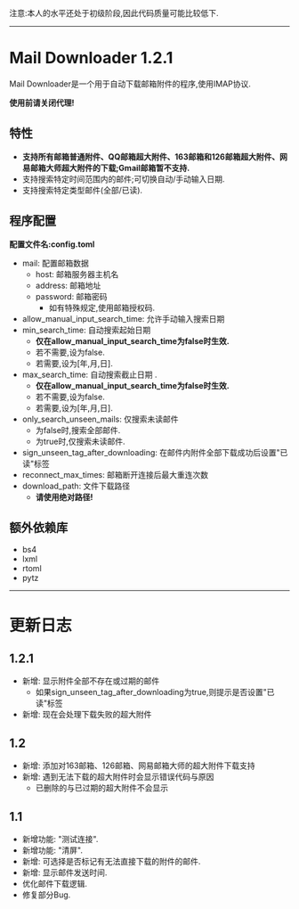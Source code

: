 注意:本人的水平还处于初级阶段,因此代码质量可能比较低下.

___

# Mail Downloader 1.2.1
Mail Downloader是一个用于自动下载邮箱附件的程序,使用IMAP协议.

**使用前请关闭代理!**

## 特性
- **支持所有邮箱普通附件、QQ邮箱超大附件、163邮箱和126邮箱超大附件、网易邮箱大师超大附件的下载;Gmail邮箱暂不支持.**
- 支持搜索特定时间范围内的邮件;可切换自动/手动输入日期.
- 支持搜索特定类型邮件(全部/已读).

## 程序配置
**配置文件名:config.toml**

- mail: 配置邮箱数据
    - host: 邮箱服务器主机名
    - address: 邮箱地址
    - password: 邮箱密码
        - 如有特殊规定,使用邮箱授权码.
- allow_manual_input_search_time: 允许手动输入搜索日期
- min_search_time: 自动搜索起始日期
    - **仅在allow_manual_input_search_time为false时生效.**
    - 若不需要,设为false.
    - 若需要,设为\[年,月,日\].
- max_search_time: 自动搜索截止日期 .  
    - **仅在allow_manual_input_search_time为false时生效.**
    - 若不需要,设为false.
    - 若需要,设为\[年,月,日\].
- only_search_unseen_mails: 仅搜索未读邮件
    - 为false时,搜索全部邮件.
    - 为true时,仅搜索未读邮件.
- sign_unseen_tag_after_downloading: 在邮件内附件全部下载成功后设置"已读"标签
- reconnect_max_times: 邮箱断开连接后最大重连次数
- download_path: 文件下载路径
    - **请使用绝对路径!**

## 额外依赖库
- bs4
- lxml
- rtoml
- pytz
___

# 更新日志
## 1.2.1
- 新增: 显示附件全部不存在或过期的邮件
    - 如果sign_unseen_tag_after_downloading为true,则提示是否设置"已读"标签
- 新增: 现在会处理下载失败的超大附件
## 1.2
- 新增: 添加对163邮箱、126邮箱、网易邮箱大师的超大附件下载支持
- 新增: 遇到无法下载的超大附件时会显示错误代码与原因
    - 已删除的与已过期的超大附件不会显示

## 1.1
- 新增功能: "测试连接".
- 新增功能: "清屏".
- 新增: 可选择是否标记有无法直接下载的附件的邮件.
- 新增: 显示邮件发送时间.
- 优化邮件下载逻辑.
- 修复部分Bug.